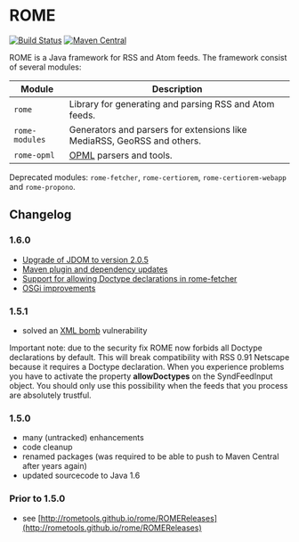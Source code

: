# ROME

[![Build Status](https://travis-ci.org/rometools/rome.svg?branch=master)](https://travis-ci.org/rometools/rome)
[![Maven Central](https://maven-badges.herokuapp.com/maven-central/com.rometools/rome/badge.svg)](https://maven-badges.herokuapp.com/maven-central/com.rometools/rome)

ROME is a Java framework for RSS and Atom feeds. The framework consist of several modules:

| Module | Description |
| ------ | ----------- |
| `rome` | Library for generating and parsing RSS and Atom feeds. |
| `rome-modules` | Generators and parsers for extensions like MediaRSS, GeoRSS and others. |
| `rome-opml` | [OPML](https://en.wikipedia.org/wiki/OPML) parsers and tools. |

Deprecated modules: `rome-fetcher`, `rome-certiorem`, `rome-certiorem-webapp` and `rome-propono`.

## Changelog

### 1.6.0

- [Upgrade of JDOM to version 2.0.5](https://github.com/rometools/rome/issues/197)
- [Maven plugin and dependency updates](https://github.com/rometools/rome/issues/268)
- [Support for allowing Doctype declarations in rome-fetcher](https://github.com/rometools/rome/issues/234)
- [OSGi improvements](https://github.com/rometools/rome/issues/143) 

### 1.5.1

- solved an [XML bomb](https://en.wikipedia.org/wiki/Billion_laughs) vulnerability

Important note: due to the security fix ROME now forbids all Doctype declarations by default. This will break compatibility with RSS 0.91 Netscape
because it requires a Doctype declaration. When you experience problems you have to activate the property **allowDoctypes** on the SyndFeedInput object. You 
should only use this possibility when the feeds that you process are absolutely trustful.

### 1.5.0

- many (untracked) enhancements
- code cleanup
- renamed packages (was required to be able to push to Maven Central after years again)
- updated sourcecode to Java 1.6

### Prior to 1.5.0

- see [http://rometools.github.io/rome/ROMEReleases](http://rometools.github.io/rome/ROMEReleases) 
